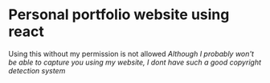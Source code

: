 # Personal portfolio website using react
Using this without my permission is not allowed
*Although I probably won't be able to capture you using my website, I dont have such a good copyright detection system*